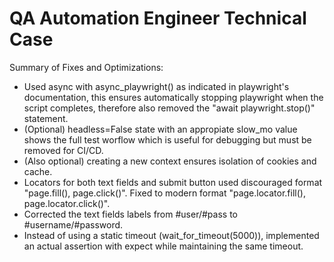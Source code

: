 # QA Automation Engineer Technical Case

Summary of Fixes and Optimizations:
- Used async with async_playwright() as indicated in playwright's documentation, this ensures automatically stopping playwright when the script completes, therefore also removed the "await playwright.stop()" statement.
- (Optional) headless=False state with an appropiate slow_mo value shows the full test worflow which is useful for debugging but must be removed for CI/CD.
- (Also optional) creating a new context ensures isolation of cookies and cache.
- Locators for both text fields and submit button used discouraged format "page.fill(), page.click()". Fixed to modern format "page.locator.fill(), page.locator.click()".
- Corrected the text fields labels from #user/#pass to #username/#password.
- Instead of using a static timeout (wait_for_timeout(5000)), implemented an actual assertion with expect while maintaining the same timeout.
